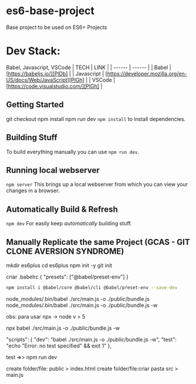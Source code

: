# es6-base-project
Base project to be used on ES6+ Projects

# Dev Stack:
Babel, Javascript, VSCode
| TECH | LINK |
| ------ | ------ |
| Babel | [https://babeljs.io/][PlDb] |
| Javascript | [https://developer.mozilla.org/en-US/docs/Web/JavaScript][PlGh] |
| VSCode | [https://code.visualstudio.com/][PlGh] |

## Getting Started
git checkout
npm install
npm run dev
`npm install` to install dependencies.

## Building Stuff
To build everything manually you can use `npm run dev`.

## Running local webserver
`npm server`
This brings up a local webserver from which you can view your changes in a browser.

## Automatically Build & Refresh
`npm dev`
For easily keep *automatically* building stuff.


## Manually Replicate the same Project (GCAS - GIT CLONE AVERSION SYNDROME)

mkdir es6plus
cd es6plus
npm init -y
git init

criar .babelrc
{
"presets": ["@babel/preset-env"]
}

```sh
npm install i @babel/core @babel/cli @babel/preset-env --save-dev
```

node_modules/.bin/babel ./src/main.js -o ./public/bundle.js
node_modules/.bin/babel ./src/main.js -o ./public/bundle.js -w

obs: para usar npx -> node v > 5

npx babel ./src/main.js -o ./public/bundle.js -w

"scripts": {
  "dev": "babel ./src/main.js -o ./public/bundle.js -w",
  "test": "echo \"Error: no test specified\" && exit 1"
},

test =>> npm run dev

create folder/file: public > index.html
create folder/file:criar pasta src > main.js
